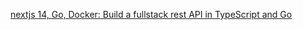 [nextjs 14, Go, Docker: Build a fullstack rest API in TypeScript and Go](https://www.youtube.com/watch?v=429-r55KFmM)

